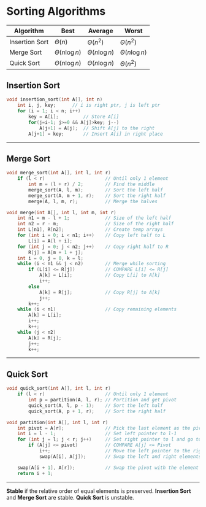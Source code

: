 # Sorting Algorithms

| Algorithm      | Best               | Average            | Worst              |
|----------------|--------------------|--------------------|--------------------|
| Insertion Sort | $\Theta(n)$        | $\Theta(n^2)$      | $\Theta(n^2)$      |
| Merge Sort     | $\Theta(n \log n)$ | $\Theta(n \log n)$ | $\Theta(n \log n)$ |
| Quick Sort     | $\Theta(n \log n)$ | $\Theta(n \log n)$ | $\Theta(n^2)$      |

## Insertion Sort

```c
void insertion_sort(int A[], int n)
    int i, j, key;      // i is right ptr, j is left ptr
    for (i = 1; i < n; i++)
        key = A[i];         // Store A[i]
        for(j=i-1; j>=0 && A[j]>key; j--)
            A[j+1] = A[j];  // Shift A[j] to the right
        A[j+1] = key;       // Insert A[i] in right place
```

---

## Merge Sort

```c
void merge_sort(int A[], int l, int r)
    if (l < r)                      // Until only 1 element
        int m = (l + r) / 2;        // Find the middle
        merge_sort(A, l, m);        // Sort the left half
        merge_sort(A, m + 1, r);    // Sort the right half
        merge(A, l, m, r);          // Merge the halves
```

```c
void merge(int A[], int l, int m, int r)
    int n1 = m - l + 1;             // Size of the left half
    int n2 = r - m;                 // Size of the right half
    int L[n1], R[n2];               // Create temp arrays
    for (int i = 0; i < n1; i++)    // Copy left half to L
        L[i] = A[l + i];
    for (int j = 0; j < n2; j++)    // Copy right half to R
        R[j] = A[m + 1 + j];
    int i = 0, j = 0, k = l;        
    while (i < n1 && j < n2)        // Merge while sorting
        if (L[i] <= R[j])           // COMPARE L[i] <= R[j]
            A[k] = L[i];            // Copy L[i] to A[k]
            i++;
        else
            A[k] = R[j];            // Copy R[j] to A[k]
            j++;
        k++;
    while (i < n1)                  // Copy remaining elements
        A[k] = L[i];
        i++;
        k++;
    while (j < n2)
        A[k] = R[j];
        j++;
        k++;
```

---

## Quick Sort

```c
void quick_sort(int A[], int l, int r)
    if (l < r)                      // Until only 1 element
        int p = partition(A, l, r); // Partition and get pivot
        quick_sort(A, l, p - 1);    // Sort the left half
        quick_sort(A, p + 1, r);    // Sort the right half
```

```c
void partition(int A[], int l, int r)
    int pivot = A[r];               // Pick the last element as the pivot
    int i = l - 1;                  // Set left pointer to l-1
    for (int j = l; j < r; j++)     // Set right pointer to l and go to r-1
        if (A[j] <= pivot)          // COMPARE A[j] <= Pivot
            i++;                    // Move the left pointer to the right
            swap(A[i], A[j]);       // Swap the left and right elements

    swap(A[i + 1], A[r]);           // Swap the pivot with the element at i+1
    return i + 1;                   
```

---

**Stable** if the relative order of equal elements is preserved.
**Insertion Sort** and **Merge Sort** are stable. **Quick Sort** is unstable.

